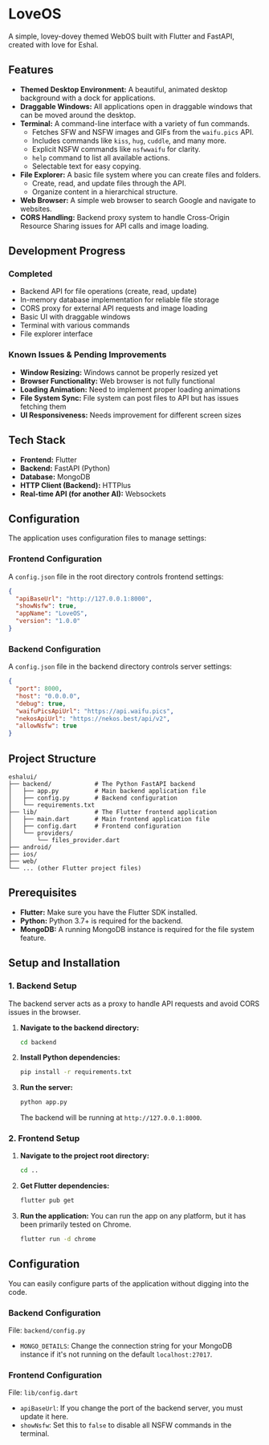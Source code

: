 # LoveOS 

A simple, lovey-dovey themed WebOS built with Flutter and FastAPI, created with love for Eshal.

## Features

*   **Themed Desktop Environment:** A beautiful, animated desktop background with a dock for applications.
*   **Draggable Windows:** All applications open in draggable windows that can be moved around the desktop.
*   **Terminal:** A command-line interface with a variety of fun commands.
    *   Fetches SFW and NSFW images and GIFs from the `waifu.pics` API.
    *   Includes commands like `kiss`, `hug`, `cuddle`, and many more.
    *   Explicit NSFW commands like `nsfwwaifu` for clarity.
    *   `help` command to list all available actions.
    *   Selectable text for easy copying.
*   **File Explorer:** A basic file system where you can create files and folders.
    *   Create, read, and update files through the API.
    *   Organize content in a hierarchical structure.
*   **Web Browser:** A simple web browser to search Google and navigate to websites.
*   **CORS Handling:** Backend proxy system to handle Cross-Origin Resource Sharing issues for API calls and image loading.

## Development Progress

### Completed
* Backend API for file operations (create, read, update)
* In-memory database implementation for reliable file storage
* CORS proxy for external API requests and image loading
* Basic UI with draggable windows
* Terminal with various commands
* File explorer interface

### Known Issues & Pending Improvements
* **Window Resizing:** Windows cannot be properly resized yet
* **Browser Functionality:** Web browser is not fully functional
* **Loading Animation:** Need to implement proper loading animations
* **File System Sync:** File system can post files to API but has issues fetching them
* **UI Responsiveness:** Needs improvement for different screen sizes

## Tech Stack

*   **Frontend:** Flutter
*   **Backend:** FastAPI (Python)
*   **Database:** MongoDB
*   **HTTP Client (Backend):** HTTPlus
*   **Real-time API (for another AI):** Websockets

## Configuration

The application uses configuration files to manage settings:

### Frontend Configuration
A `config.json` file in the root directory controls frontend settings:
```json
{
  "apiBaseUrl": "http://127.0.0.1:8000",
  "showNsfw": true,
  "appName": "LoveOS",
  "version": "1.0.0"
}
```

### Backend Configuration
A `config.json` file in the backend directory controls server settings:
```json
{
  "port": 8000,
  "host": "0.0.0.0",
  "debug": true,
  "waifuPicsApiUrl": "https://api.waifu.pics",
  "nekosApiUrl": "https://nekos.best/api/v2",
  "allowNsfw": true
}
```

## Project Structure

```
eshalui/
├── backend/            # The Python FastAPI backend
│   ├── app.py          # Main backend application file
│   ├── config.py       # Backend configuration
│   └── requirements.txt
├── lib/                # The Flutter frontend application
│   ├── main.dart       # Main frontend application file
│   ├── config.dart     # Frontend configuration
│   └── providers/
│       └── files_provider.dart
├── android/
├── ios/
├── web/
└── ... (other Flutter project files)
```

## Prerequisites

*   **Flutter:** Make sure you have the Flutter SDK installed.
*   **Python:** Python 3.7+ is required for the backend.
*   **MongoDB:** A running MongoDB instance is required for the file system feature.

## Setup and Installation

### 1. Backend Setup

The backend server acts as a proxy to handle API requests and avoid CORS issues in the browser.

1.  **Navigate to the backend directory:**
    ```bash
    cd backend
    ```
2.  **Install Python dependencies:**
    ```bash
    pip install -r requirements.txt
    ```
3.  **Run the server:**
    ```bash
    python app.py
    ```
    The backend will be running at `http://127.0.0.1:8000`.

### 2. Frontend Setup

1.  **Navigate to the project root directory:**
    ```bash
    cd .. 
    ```
2.  **Get Flutter dependencies:**
    ```bash
    flutter pub get
    ```
3.  **Run the application:**
    You can run the app on any platform, but it has been primarily tested on Chrome.
    ```bash
    flutter run -d chrome
    ```

## Configuration

You can easily configure parts of the application without digging into the code.

### Backend Configuration

File: `backend/config.py`

*   `MONGO_DETAILS`: Change the connection string for your MongoDB instance if it's not running on the default `localhost:27017`.

### Frontend Configuration

File: `lib/config.dart`

*   `apiBaseUrl`: If you change the port of the backend server, you must update it here.
*   `showNsfw`: Set this to `false` to disable all NSFW commands in the terminal.